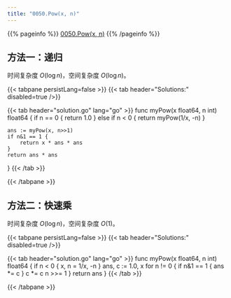 ```yaml
---
title: "0050.Pow(x, n)"
---
```


{{% pageinfo %}}
[0050.Pow(x, n)](https://leetcode.cn/problems/powx-n/)
{{% /pageinfo %}}

## 方法一：递归

时间复杂度 $O(\log n)$，空间复杂度 $O(\log n)$。

{{< tabpane persistLang=false >}}
{{< tab header="Solutions:" disabled=true />}}

{{< tab header="solution.go" lang="go" >}}
func myPow(x float64, n int) float64 {
	if n == 0 {
		return 1.0
	} else if n < 0 {
		return myPow(1/x, -n)
	}

	ans := myPow(x, n>>1)
	if n&1 == 1 {
		return x * ans * ans
	}
	return ans * ans
}
{{< /tab >}}

{{< /tabpane >}}

## 方法二：快速乘

时间复杂度 $O(\log n)$，空间复杂度 $O(1)$。

{{< tabpane persistLang=false >}}
{{< tab header="Solutions:" disabled=true />}}

{{< tab header="solution.go" lang="go" >}}
func myPow(x float64, n int) float64 {
	if n < 0 {
		x, n = 1/x, -n
	}
	ans, c := 1.0, x
	for n != 0 {
		if n&1 == 1 {
			ans *= c
		}
		c *= c
		n >>= 1
	}
	return ans
}
{{< /tab >}}

{{< /tabpane >}}
